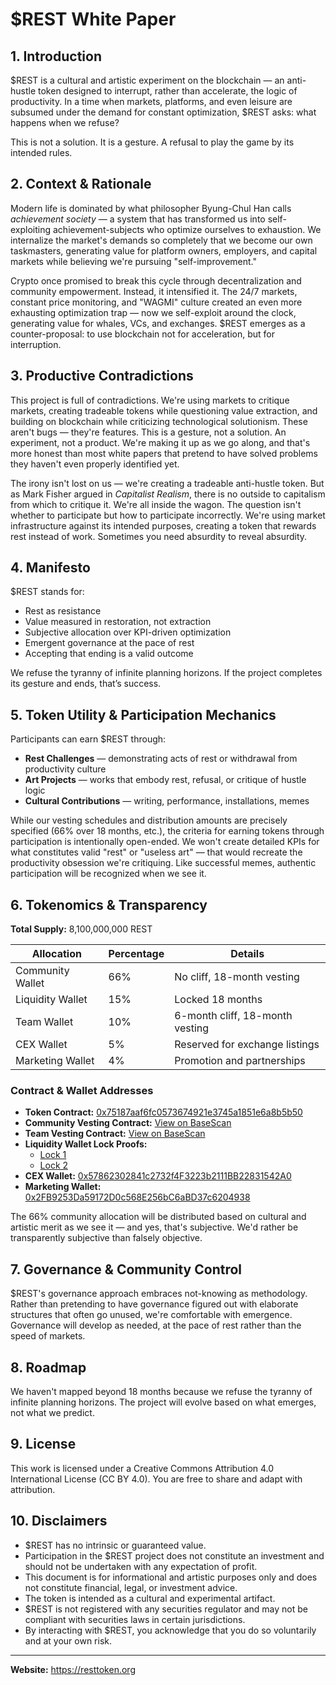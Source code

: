 # $REST White Paper

## 1. Introduction
$REST is a cultural and artistic experiment on the blockchain — an anti-hustle token designed to interrupt, rather than accelerate, the logic of productivity. In a time when markets, platforms, and even leisure are subsumed under the demand for constant optimization, $REST asks: what happens when we refuse?

This is not a solution. It is a gesture. A refusal to play the game by its intended rules.

## 2. Context & Rationale
Modern life is dominated by what philosopher Byung-Chul Han calls *achievement society* — a system that has transformed us into self-exploiting achievement-subjects who optimize ourselves to exhaustion. We internalize the market's demands so completely that we become our own taskmasters, generating value for platform owners, employers, and capital markets while believing we're pursuing "self-improvement."

Crypto once promised to break this cycle through decentralization and community empowerment. Instead, it intensified it. The 24/7 markets, constant price monitoring, and "WAGMI" culture created an even more exhausting optimization trap — now we self-exploit around the clock, generating value for whales, VCs, and exchanges. $REST emerges as a counter-proposal: to use blockchain not for acceleration, but for interruption.

## 3. Productive Contradictions
This project is full of contradictions. We're using markets to critique markets, creating tradeable tokens while questioning value extraction, and building on blockchain while criticizing technological solutionism. These aren't bugs — they're features. This is a gesture, not a solution. An experiment, not a product. We're making it up as we go along, and that's more honest than most white papers that pretend to have solved problems they haven't even properly identified yet.

The irony isn't lost on us — we're creating a tradeable anti-hustle token. But as Mark Fisher argued in *Capitalist Realism*, there is no outside to capitalism from which to critique it. We're all inside the wagon. The question isn't whether to participate but how to participate incorrectly. We're using market infrastructure against its intended purposes, creating a token that rewards rest instead of work. Sometimes you need absurdity to reveal absurdity.

## 4. Manifesto
$REST stands for:
- Rest as resistance
- Value measured in restoration, not extraction
- Subjective allocation over KPI-driven optimization
- Emergent governance at the pace of rest
- Accepting that ending is a valid outcome

We refuse the tyranny of infinite planning horizons. If the project completes its gesture and ends, that’s success.

## 5. Token Utility & Participation Mechanics
Participants can earn $REST through:
- **Rest Challenges** — demonstrating acts of rest or withdrawal from productivity culture
- **Art Projects** — works that embody rest, refusal, or critique of hustle logic
- **Cultural Contributions** — writing, performance, installations, memes

While our vesting schedules and distribution amounts are precisely specified (66% over 18 months, etc.), the criteria for earning tokens through participation is intentionally open-ended. We won't create detailed KPIs for what constitutes valid "rest" or "useless art" — that would recreate the productivity obsession we're critiquing. Like successful memes, authentic participation will be recognized when we see it.

## 6. Tokenomics & Transparency
**Total Supply:** 8,100,000,000 REST

| Allocation | Percentage | Details |
|------------|------------|---------|
| Community Wallet | 66% | No cliff, 18-month vesting |
| Liquidity Wallet | 15% | Locked 18 months |
| Team Wallet | 10% | 6-month cliff, 18-month vesting |
| CEX Wallet | 5% | Reserved for exchange listings |
| Marketing Wallet | 4% | Promotion and partnerships |

### Contract & Wallet Addresses
- **Token Contract:** [0x75187aaf6fc0573674921e3745a1851e6a8b5b50](https://basescan.org/token/0x75187aaf6fc0573674921e3745a1851e6a8b5b50)
- **Community Vesting Contract:** [View on BaseScan](https://basescan.org/address/0xFcf5972a0F8598BaB26b63297955C691e0aDB67C)
- **Team Vesting Contract:** [View on BaseScan](https://basescan.org/address/0x732a59ed21569eED9c87F8b8eC1B3FD0F8d6dcf3)
- **Liquidity Wallet Lock Proofs:** 
  - [Lock 1](https://basescan.org/tx/0xf466df8cf0a6973570dfcd0b488f51ee849f8dbcb0ac045729fe324c6f9798f9)
  - [Lock 2](https://basescan.org/tx/0x3f48af6c3ed0b0c30019cd39c471153aaaee48714430e732aa0e9c7b8924129f)
- **CEX Wallet:** [0x57862302841c2732f4F3223b2111BB22831542A0](https://basescan.org/address/0x57862302841c2732f4F3223b2111BB22831542A0)
- **Marketing Wallet:** [0x2FB9253Da59172D0c568E256bC6aBD37c6204938](https://basescan.org/address/0x2FB9253Da59172D0c568E256bC6aBD37c6204938)

The 66% community allocation will be distributed based on cultural and artistic merit as we see it — and yes, that's subjective. We'd rather be transparently subjective than falsely objective.

## 7. Governance & Community Control
$REST's governance approach embraces not-knowing as methodology. Rather than pretending to have governance figured out with elaborate structures that often go unused, we're comfortable with emergence. Governance will develop as needed, at the pace of rest rather than the speed of markets.

## 8. Roadmap
We haven't mapped beyond 18 months because we refuse the tyranny of infinite planning horizons. The project will evolve based on what emerges, not what we predict.

## 9. License
This work is licensed under a Creative Commons Attribution 4.0 International License (CC BY 4.0). You are free to share and adapt with attribution.

## 10. Disclaimers
- $REST has no intrinsic or guaranteed value.
- Participation in the $REST project does not constitute an investment and should not be undertaken with any expectation of profit.
- This document is for informational and artistic purposes only and does not constitute financial, legal, or investment advice.
- The token is intended as a cultural and experimental artifact.
- $REST is not registered with any securities regulator and may not be compliant with securities laws in certain jurisdictions.
- By interacting with $REST, you acknowledge that you do so voluntarily and at your own risk.

---
**Website:** https://resttoken.org
